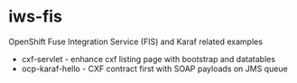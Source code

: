 # iws-fis
OpenShift Fuse Integration Service (FIS) and Karaf related examples 

* cxf-servlet - enhance cxf listing page with bootstrap and datatables
* ocp-karaf-hello - CXF contract first with SOAP payloads on JMS queue
